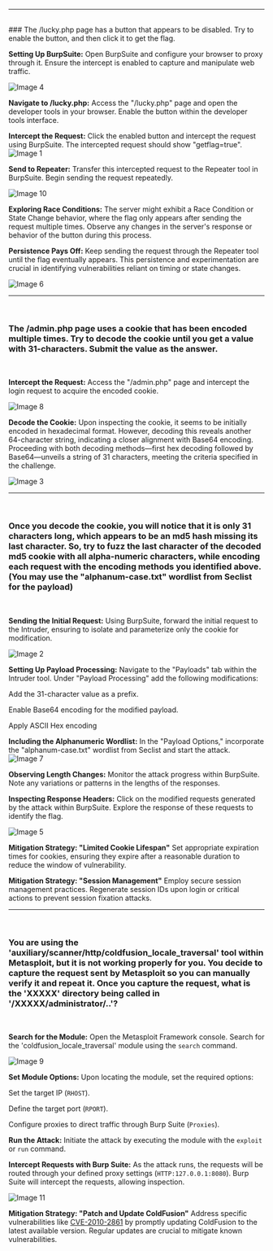 
---
<br>
### The /lucky.php page has a button that appears to be disabled. Try to enable the button, and then click it to get the flag.
<br>

**Setting Up BurpSuite:**
Open BurpSuite and configure your browser to proxy through it. Ensure the intercept is enabled to capture and manipulate web traffic.

<img class="post-image-small" src="{{site.baseurl}}\assets\images\2023-12-1-Web-Proxies-Skill-Assessment_images\images\image4.png" alt="Image 4">

**Navigate to /lucky.php:**
Access the "/lucky.php" page and open the developer tools in your browser. Enable the button within the developer tools interface.


**Intercept the Request:**
Click the enabled button and intercept the request using BurpSuite. The intercepted request should show "getflag=true".
<img class="post-image-big" src="{{site.baseurl}}\assets\images\2023-12-1-Web-Proxies-Skill-Assessment_images\images\image1.png" alt="Image 1">

**Send to Repeater:**
Transfer this intercepted request to the Repeater tool in BurpSuite. Begin sending the request repeatedly.

<img class="post-image-big" src="{{site.baseurl}}\assets\images\2023-12-1-Web-Proxies-Skill-Assessment_images\images\image10.png" alt="Image 10">

**Exploring Race Conditions:**
The server might exhibit a Race Condition or State Change behavior, where the flag only appears after sending the request multiple times. Observe any changes in the server's response or behavior of the button during this process.

**Persistence Pays Off:**
Keep sending the request through the Repeater tool until the flag eventually appears. This persistence and experimentation are crucial in identifying vulnerabilities reliant on timing or state changes.

<img class="post-image-big" src="{{site.baseurl}}\assets\images\2023-12-1-Web-Proxies-Skill-Assessment_images\images\image6.png" alt="Image 6">

---
<br>

### The /admin.php page uses a cookie that has been encoded multiple times. Try to decode the cookie until you get a value with 31-characters. Submit the value as the answer.
<br>

**Intercept the Request:**
Access the "/admin.php" page and intercept the login request to acquire the encoded cookie.

<img class="post-image-small" src="{{site.baseurl}}\assets\images\2023-12-1-Web-Proxies-Skill-Assessment_images\images\image8.png" alt="Image 8">


**Decode the Cookie:**
Upon inspecting the cookie, it seems to be initially encoded in hexadecimal format. However, decoding this reveals another 64-character string, indicating a closer alignment with Base64 encoding. Proceeding with both decoding methods—first hex decoding followed by Base64—unveils a string of 31 characters, meeting the criteria specified in the challenge.

<img class="post-image-big" src="{{site.baseurl}}\assets\images\2023-12-1-Web-Proxies-Skill-Assessment_images\images\image3.png" alt="Image 3">

---
<br>

### Once you decode the cookie, you will notice that it is only 31 characters long, which appears to be an md5 hash missing its last character. So, try to fuzz the last character of the decoded md5 cookie with all alpha-numeric characters, while encoding each request with the encoding methods you identified above. (You may use the "alphanum-case.txt" wordlist from Seclist for the payload) 
<br>

**Sending the Initial Request:**
Using BurpSuite, forward the initial request to the Intruder, ensuring to isolate and parameterize only the cookie for modification.

<img class="post-image-big" src="{{site.baseurl}}\assets\images\2023-12-1-Web-Proxies-Skill-Assessment_images\images\image2.png" alt="Image 2">

**Setting Up Payload Processing:**
Navigate to the "Payloads" tab within the Intruder tool. Under "Payload Processing" add the following modifications:

Add the 31-character value as a prefix.

Enable Base64 encoding for the modified payload.

Apply ASCII Hex encoding


**Including the Alphanumeric Wordlist:**
In the "Payload Options," incorporate the "alphanum-case.txt" wordlist from Seclist and start the attack.
<img class="post-image-big" src="{{site.baseurl}}\assets\images\2023-12-1-Web-Proxies-Skill-Assessment_images\images\image7.png" alt="Image 7">

**Observing Length Changes:**
Monitor the attack progress within BurpSuite. Note any variations or patterns in the lengths of the responses.

**Inspecting Response Headers:**
Click on the modified requests generated by the attack within BurpSuite. Explore the response of these requests to identify the flag.

<img class="post-image-big" src="{{site.baseurl}}\assets\images\2023-12-1-Web-Proxies-Skill-Assessment_images\images\image5.png" alt="Image 5">

**Mitigation Strategy: "Limited Cookie Lifespan"** Set appropriate expiration times for cookies, ensuring they expire after a reasonable duration to reduce the window of vulnerability.

**Mitigation Strategy: "Session Management"** Employ secure session management practices. Regenerate session IDs upon login or critical actions to prevent session fixation attacks.

---
<br>

### You are using the 'auxiliary/scanner/http/coldfusion_locale_traversal' tool within Metasploit, but it is not working properly for you. You decide to capture the request sent by Metasploit so you can manually verify it and repeat it. Once you capture the request, what is the 'XXXXX' directory being called in '/XXXXX/administrator/..'?
<br>

**Search for the Module:** Open the Metasploit Framework console. Search for the 'coldfusion_locale_traversal' module using the `search` command.

<img class="post-image-big" src="{{site.baseurl}}\assets\images\2023-12-1-Web-Proxies-Skill-Assessment_images\images\image9.png" alt="Image 9">

**Set Module Options:** Upon locating the module, set the required options:

Set the target IP (`RHOST`).

Define the target port (`RPORT`).

Configure proxies to direct traffic through Burp Suite (`Proxies`).

**Run the Attack:** Initiate the attack by executing the module with the `exploit` or `run` command.

**Intercept Requests with Burp Suite:** As the attack runs, the requests will be routed through your defined proxy settings (`HTTP:127.0.0.1:8080`). Burp Suite will intercept the requests, allowing inspection.

<img class="post-image-big" src="{{site.baseurl}}\assets\images\2023-12-1-Web-Proxies-Skill-Assessment_images\images\image11.png" alt="Image 11">

**Mitigation Strategy: "Patch and Update ColdFusion"** Address specific vulnerabilities like [CVE-2010-2861](https://cve.mitre.org/cgi-bin/cvename.cgi?name=CVE-2010-2861) by promptly updating ColdFusion to the latest available version. Regular updates are crucial to mitigate known vulnerabilities.

